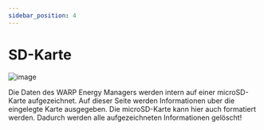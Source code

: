 ```yaml
---
sidebar_position: 4
---
```


# SD-Karte

![image](/img/webinterface/energy_manager/wem2-sdcard.jpeg)

Die Daten des WARP Energy Managers werden intern auf einer microSD-Karte aufgezeichnet.
Auf dieser Seite werden Informationen uber die eingelegte Karte ausgegeben.
Die microSD-Karte kann hier auch formatiert werden. Dadurch werden alle aufgezeichneten Informationen gelöscht!
